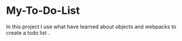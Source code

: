 # My-To-Do-List
In this project I use what have learned about objects and webpacks to create a todo list .
